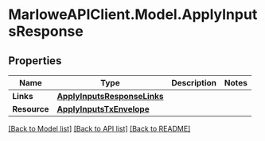 # MarloweAPIClient.Model.ApplyInputsResponse

## Properties

Name | Type | Description | Notes
------------ | ------------- | ------------- | -------------
**Links** | [**ApplyInputsResponseLinks**](ApplyInputsResponseLinks.md) |  | 
**Resource** | [**ApplyInputsTxEnvelope**](ApplyInputsTxEnvelope.md) |  | 

[[Back to Model list]](../README.md#documentation-for-models) [[Back to API list]](../README.md#documentation-for-api-endpoints) [[Back to README]](../README.md)

